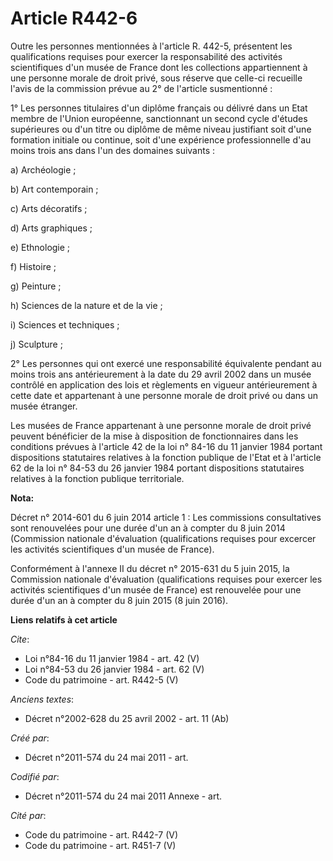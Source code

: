# Article R442-6

Outre les personnes mentionnées à l'article R. 442-5, présentent les qualifications requises pour exercer la responsabilité
des activités scientifiques d'un musée de France dont les collections appartiennent à une personne morale de droit privé,
sous réserve que celle-ci recueille l'avis de la commission prévue au 2° de l'article susmentionné :

1° Les personnes titulaires d'un diplôme français ou délivré dans un Etat membre de l'Union européenne, sanctionnant un
second cycle d'études supérieures ou d'un titre ou diplôme de même niveau justifiant soit d'une formation initiale ou
continue, soit d'une expérience professionnelle d'au moins trois ans dans l'un des domaines suivants :

a) Archéologie ;

b) Art contemporain ;

c) Arts décoratifs ;

d) Arts graphiques ;

e) Ethnologie ;

f) Histoire ;

g) Peinture ;

h) Sciences de la nature et de la vie ;

i) Sciences et techniques ;

j) Sculpture ;

2° Les personnes qui ont exercé une responsabilité équivalente pendant au moins trois ans antérieurement à la date du 29
avril 2002 dans un musée contrôlé en application des lois et règlements en vigueur antérieurement à cette date et appartenant
à une personne morale de droit privé ou dans un musée étranger.

Les musées de France appartenant à une personne morale de droit privé peuvent bénéficier de la mise à disposition de
fonctionnaires dans les conditions prévues à l'article 42 de la loi n° 84-16 du 11 janvier 1984 portant dispositions
statutaires relatives à la fonction publique de l'Etat et à l'article 62 de la loi n° 84-53 du 26 janvier 1984 portant
dispositions statutaires relatives à la fonction publique territoriale.

**Nota:**

Décret n° 2014-601 du 6 juin 2014 article 1 : Les commissions consultatives sont renouvelées pour une durée d'un an à compter
du 8 juin 2014 (Commission nationale d'évaluation (qualifications requises pour excercer les activités scientifiques d'un
musée de France).

Conformément à l'annexe II du décret n° 2015-631 du 5 juin 2015, la Commission nationale d'évaluation (qualifications
requises pour exercer les activités scientifiques d'un musée de France) est renouvelée pour une durée d'un an à compter du 8
juin 2015 (8 juin 2016).

**Liens relatifs à cet article**

_Cite_:

  - Loi n°84-16 du 11 janvier 1984 - art. 42 (V)
  - Loi n°84-53 du 26 janvier 1984 - art. 62 (V)
  - Code du patrimoine - art. R442-5 (V)

_Anciens textes_:

  - Décret n°2002-628 du 25 avril 2002 - art. 11 (Ab)

_Créé par_:

  - Décret n°2011-574 du 24 mai 2011  - art.

_Codifié par_:

  - Décret n°2011-574 du 24 mai 2011 Annexe - art.

_Cité par_:

  - Code du patrimoine - art. R442-7 (V)
  - Code du patrimoine - art. R451-7 (V)

